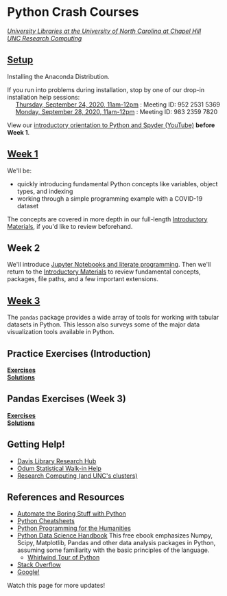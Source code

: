 # Python Crash Courses
*[University Libraries at the University of North Carolina at Chapel Hill](https://library.unc.edu/data/)*  
*[UNC Research Computing](https://its.unc.edu/research-computing/)*

## [Setup](Setup.html)

Installing the Anaconda Distribution.

If you run into problems during installation, stop by one of our drop-in installation help sessions:  
&nbsp;&nbsp;&nbsp;&nbsp;&nbsp;[Thursday, September 24, 2020, 11am-12pm](https://zoom.us/j/95225315369?from=msft) : Meeting ID: 952 2531 5369  
&nbsp;&nbsp;&nbsp;&nbsp;&nbsp;[Monday, September 28, 2020, 11am-12pm](https://zoom.us/j/98323597820?from=msft) : Meeting ID: 983 2359 7820

View our [introductory orientation to Python and Spyder (YouTube)](https://www.youtube.com/watch?v=mKjLHg85BJo) **before Week 1**.

## [Week 1](Intro/Introduction.fall2020.html)

We'll be:
* quickly introducing fundamental Python concepts like variables, object types, and indexing
* working through a simple programming example with a COVID-19 dataset

The concepts are covered in more depth in our full-length [Introductory Materials](Intro/Introduction.html), if you'd like to review beforehand.

## Week 2

We'll introduce [Jupyter Notebooks and literate programming](Jupyter/Jupyter-Notebooks.html).  Then we'll return to the [Introductory Materials](Intro/Introduction.fall2020.html#Pseudocode-and-Comments) to review fundamental concepts, packages, file paths, and a few important extensions.

## [Week 3](Jupyter/Pandas.html)

The `pandas` package provides a wide array of tools for working with tabular datasets in Python.  This lesson also surveys some of the major data visualization tools available in Python.

## Practice Exercises (Introduction)
**[Exercises](Intro/Exercises.html)**<br/>
**[Solutions](Intro/Exercises_Solutions.html)**

## Pandas Exercises (Week 3)
**[Exercises](Jupyter/PandasExercises.html)**<br/>
**[Solutions](Jupyter/PandasSolutions.html)**

## Getting Help!

* [Davis Library Research Hub](https://library.unc.edu/data/connect-with-us/)
* [Odum Statistical Walk-in Help](https://odum.unc.edu/statistics-help-desk/)
* [Research Computing (and UNC's clusters)](https://its.unc.edu/research-computing/)


## References and Resources

* [Automate the Boring Stuff with Python](https://automatetheboringstuff.com/)
* [Python Cheatsheets](https://ehmatthes.github.io/pcc/cheatsheets/README.html)
* [Python Programming for the Humanities](http://www.karsdorp.io/python-course/)
* [Python Data Science Handbook](https://jakevdp.github.io/PythonDataScienceHandbook/)  This free ebook emphasizes Numpy, Scipy, Matplotlib, Pandas and other data analysis packages in Python, assuming some familiarity with the basic principles of the language.
    + [Whirlwind Tour of Python](https://nbviewer.jupyter.org/github/jakevdp/WhirlwindTourOfPython/blob/master/Index.ipynb)
* [Stack Overflow](https://stackoverflow.com/questions/tagged/python-3.x?sort=frequent&pageSize=15)
* [Google!](https://www.google.com/)

Watch this page for more updates!

<!---
## [Introduction](Intro/Introduction.html)

Fundamental Python syntax, using the Spyder IDE (Integrated Development Environment). 
* [Alternative (without Table of Contents)](Intro/Introduction-nocontents.html)

Note: Files and file paths are not included here.  This workshop can be run using online Python services like [repl.it](https://repl.it/).

Including:

* Basic Data Types (Numeric, String, List, Dictionaries)
* Conditionals
* Loops
* Functions
* Comments and Psuedocode

**[Exercises](Intro/Exercises.html)**<br/>
**[Solutions](Intro/Exercises_Solutions.html)**


## [Files and Packages](Files_Packages/Files_Packages.html)

Installing and importing python packages and modules.  Working with file paths to read and write files from Python.

## [Jupyter Notebooks](Jupyter/Jupyter-Notebooks.html)

Jupyter Notebooks implement "literate programming", blending plain English in Markdown/HTML with Python code for better documentation.

## [Pandas](Jupyter/Pandas.html)
* [Pandas (without Table of Contents)](Jupyter/Pandas-nocontents.html)

The `pandas` package provides a wide array of tools for working with tabular datasets in Python.  This lesson also surveys some of the major data visualization tools available in Python.

**[Exercises](Jupyter/PandasExercises.html)**<br/>
**[Solutions](Jupyter/PandasSolutions.html)**

## [Other Packages](Jupyter/Other-Packages.html)

A quick survey of other Python packages for webscraping, APIs, mathematical and statistical functionality, text analysis, and more.

-->
